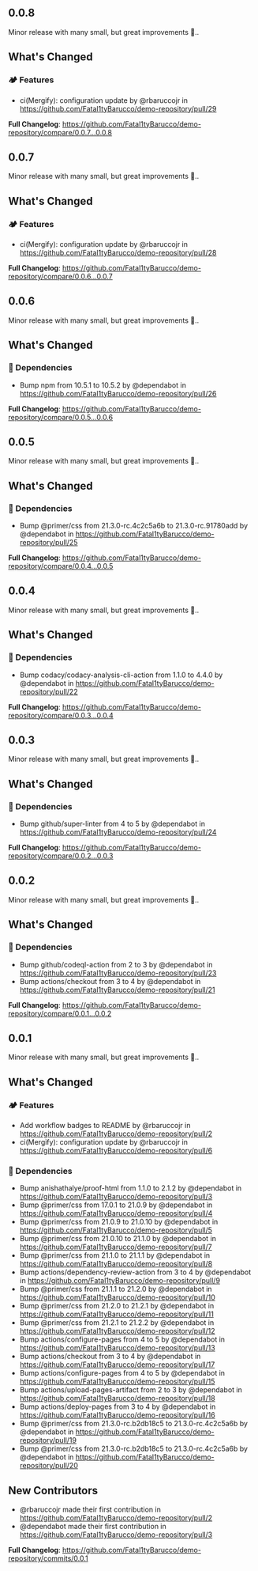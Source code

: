 

## 0.0.8

Minor release with many small,
but great improvements 👏..

<!-- Release notes generated using configuration in .github/release.yml at 0.0.8 -->

## What's Changed
### 🏕 Features
* ci(Mergify): configuration update by @rbaruccojr in https://github.com/Fatal1tyBarucco/demo-repository/pull/29


**Full Changelog**: https://github.com/Fatal1tyBarucco/demo-repository/compare/0.0.7...0.0.8


## 0.0.7

Minor release with many small,
but great improvements 👏..

<!-- Release notes generated using configuration in .github/release.yml at 0.0.7 -->

## What's Changed
### 🏕 Features
* ci(Mergify): configuration update by @rbaruccojr in https://github.com/Fatal1tyBarucco/demo-repository/pull/28


**Full Changelog**: https://github.com/Fatal1tyBarucco/demo-repository/compare/0.0.6...0.0.7


## 0.0.6

Minor release with many small,
but great improvements 👏..

<!-- Release notes generated using configuration in .github/release.yml at 0.0.6 -->

## What's Changed
### 👒 Dependencies
* Bump npm from 10.5.1 to 10.5.2 by @dependabot in https://github.com/Fatal1tyBarucco/demo-repository/pull/26


**Full Changelog**: https://github.com/Fatal1tyBarucco/demo-repository/compare/0.0.5...0.0.6


## 0.0.5

Minor release with many small,
but great improvements 👏..

<!-- Release notes generated using configuration in .github/release.yml at 0.0.5 -->

## What's Changed
### 👒 Dependencies
* Bump @primer/css from 21.3.0-rc.4c2c5a6b to 21.3.0-rc.91780add by @dependabot in https://github.com/Fatal1tyBarucco/demo-repository/pull/25


**Full Changelog**: https://github.com/Fatal1tyBarucco/demo-repository/compare/0.0.4...0.0.5


## 0.0.4

Minor release with many small,
but great improvements 👏..

<!-- Release notes generated using configuration in .github/release.yml at 0.0.4 -->

## What's Changed
### 👒 Dependencies
* Bump codacy/codacy-analysis-cli-action from 1.1.0 to 4.4.0 by @dependabot in https://github.com/Fatal1tyBarucco/demo-repository/pull/22


**Full Changelog**: https://github.com/Fatal1tyBarucco/demo-repository/compare/0.0.3...0.0.4


## 0.0.3

Minor release with many small,
but great improvements 👏..

<!-- Release notes generated using configuration in .github/release.yml at 0.0.3 -->

## What's Changed
### 👒 Dependencies
* Bump github/super-linter from 4 to 5 by @dependabot in https://github.com/Fatal1tyBarucco/demo-repository/pull/24


**Full Changelog**: https://github.com/Fatal1tyBarucco/demo-repository/compare/0.0.2...0.0.3


## 0.0.2

Minor release with many small,
but great improvements 👏..

<!-- Release notes generated using configuration in .github/release.yml at 0.0.2 -->

## What's Changed
### 👒 Dependencies
* Bump github/codeql-action from 2 to 3 by @dependabot in https://github.com/Fatal1tyBarucco/demo-repository/pull/23
* Bump actions/checkout from 3 to 4 by @dependabot in https://github.com/Fatal1tyBarucco/demo-repository/pull/21


**Full Changelog**: https://github.com/Fatal1tyBarucco/demo-repository/compare/0.0.1...0.0.2


## 0.0.1

Minor release with many small,
but great improvements 👏..

<!-- Release notes generated using configuration in .github/release.yml at 0.0.1 -->

## What's Changed
### 🏕 Features
* Add workflow badges to README by @rbaruccojr in https://github.com/Fatal1tyBarucco/demo-repository/pull/2
* ci(Mergify): configuration update by @rbaruccojr in https://github.com/Fatal1tyBarucco/demo-repository/pull/6
### 👒 Dependencies
* Bump anishathalye/proof-html from 1.1.0 to 2.1.2 by @dependabot in https://github.com/Fatal1tyBarucco/demo-repository/pull/3
* Bump @primer/css from 17.0.1 to 21.0.9 by @dependabot in https://github.com/Fatal1tyBarucco/demo-repository/pull/4
* Bump @primer/css from 21.0.9 to 21.0.10 by @dependabot in https://github.com/Fatal1tyBarucco/demo-repository/pull/5
* Bump @primer/css from 21.0.10 to 21.1.0 by @dependabot in https://github.com/Fatal1tyBarucco/demo-repository/pull/7
* Bump @primer/css from 21.1.0 to 21.1.1 by @dependabot in https://github.com/Fatal1tyBarucco/demo-repository/pull/8
* Bump actions/dependency-review-action from 3 to 4 by @dependabot in https://github.com/Fatal1tyBarucco/demo-repository/pull/9
* Bump @primer/css from 21.1.1 to 21.2.0 by @dependabot in https://github.com/Fatal1tyBarucco/demo-repository/pull/10
* Bump @primer/css from 21.2.0 to 21.2.1 by @dependabot in https://github.com/Fatal1tyBarucco/demo-repository/pull/11
* Bump @primer/css from 21.2.1 to 21.2.2 by @dependabot in https://github.com/Fatal1tyBarucco/demo-repository/pull/12
* Bump actions/configure-pages from 4 to 5 by @dependabot in https://github.com/Fatal1tyBarucco/demo-repository/pull/13
* Bump actions/checkout from 3 to 4 by @dependabot in https://github.com/Fatal1tyBarucco/demo-repository/pull/17
* Bump actions/configure-pages from 4 to 5 by @dependabot in https://github.com/Fatal1tyBarucco/demo-repository/pull/15
* Bump actions/upload-pages-artifact from 2 to 3 by @dependabot in https://github.com/Fatal1tyBarucco/demo-repository/pull/18
* Bump actions/deploy-pages from 3 to 4 by @dependabot in https://github.com/Fatal1tyBarucco/demo-repository/pull/16
* Bump @primer/css from 21.3.0-rc.b2db18c5 to 21.3.0-rc.4c2c5a6b by @dependabot in https://github.com/Fatal1tyBarucco/demo-repository/pull/19
* Bump @primer/css from 21.3.0-rc.b2db18c5 to 21.3.0-rc.4c2c5a6b by @dependabot in https://github.com/Fatal1tyBarucco/demo-repository/pull/20

## New Contributors
* @rbaruccojr made their first contribution in https://github.com/Fatal1tyBarucco/demo-repository/pull/2
* @dependabot made their first contribution in https://github.com/Fatal1tyBarucco/demo-repository/pull/3

**Full Changelog**: https://github.com/Fatal1tyBarucco/demo-repository/commits/0.0.1

